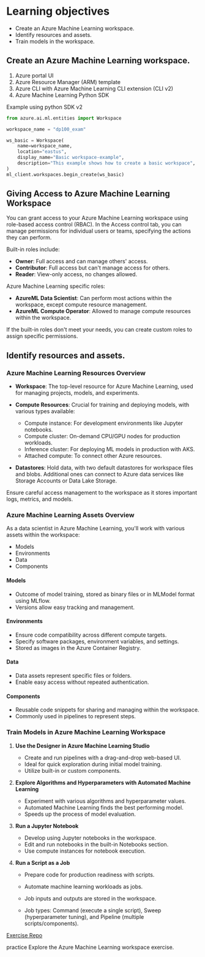 # Learning objectives

- Create an Azure Machine Learning workspace.
- Identify resources and assets.
- Train models in the workspace.

## Create an Azure Machine Learning workspace.

1. Azure portal UI
2. Azure Resource Manager (ARM) template
3. Azure CLI with Azure Machine Learning CLI extension (CLI v2)
4. Azure Machine Learning Python SDK

Example using python SDK v2
```python
from azure.ai.ml.entities import Workspace

workspace_name = "dp100_exam"

ws_basic = Workspace(
    name=workspace_name,
    location="eastus",
    display_name="Basic workspace-example",
    description="This example shows how to create a basic workspace",
)
ml_client.workspaces.begin_create(ws_basic)

```


## Giving Access to Azure Machine Learning Workspace

You can grant access to your Azure Machine Learning workspace using role-based access control (RBAC). In the Access control tab, you can manage permissions for individual users or teams, specifying the actions they can perform.

Built-in roles include:
- **Owner**: Full access and can manage others' access.
- **Contributor**: Full access but can't manage access for others.
- **Reader**: View-only access, no changes allowed.

Azure Machine Learning specific roles:
- **AzureML Data Scientist**: Can perform most actions within the workspace, except compute resource management.
- **AzureML Compute Operator**: Allowed to manage compute resources within the workspace.

If the built-in roles don't meet your needs, you can create custom roles to assign specific permissions.






## Identify resources and assets.

### Azure Machine Learning Resources Overview

- **Workspace**: The top-level resource for Azure Machine Learning, used for managing projects, models, and experiments.

- **Compute Resources**: Crucial for training and deploying models, with various types available:
  - Compute instance: For development environments like Jupyter notebooks.
  - Compute cluster: On-demand CPU/GPU nodes for production workloads.
  - Inference cluster: For deploying ML models in production with AKS.
  - Attached compute: To connect other Azure resources.

- **Datastores**: Hold data, with two default datastores for workspace files and blobs. Additional ones can connect to Azure data services like Storage Accounts or Data Lake Storage.

Ensure careful access management to the workspace as it stores important logs, metrics, and models.


### Azure Machine Learning Assets Overview

As a data scientist in Azure Machine Learning, you'll work with various assets within the workspace:

- Models
- Environments
- Data
- Components

#### Models

- Outcome of model training, stored as binary files or in MLModel format using MLflow.
- Versions allow easy tracking and management.

#### Environments

- Ensure code compatibility across different compute targets.
- Specify software packages, environment variables, and settings.
- Stored as images in the Azure Container Registry.

#### Data

- Data assets represent specific files or folders.
- Enable easy access without repeated authentication.

#### Components

- Reusable code snippets for sharing and managing within the workspace.
- Commonly used in pipelines to represent steps.



### Train Models in Azure Machine Learning Workspace

1. **Use the Designer in Azure Machine Learning Studio**
   - Create and run pipelines with a drag-and-drop web-based UI.
   - Ideal for quick exploration during initial model training.
   - Utilize built-in or custom components.

2. **Explore Algorithms and Hyperparameters with Automated Machine Learning**
   - Experiment with various algorithms and hyperparameter values.
   - Automated Machine Learning finds the best performing model.
   - Speeds up the process of model evaluation.

3. **Run a Jupyter Notebook**
   - Develop using Jupyter notebooks in the workspace.
   - Edit and run notebooks in the built-in Notebooks section.
   - Use compute instances for notebook execution.

4. **Run a Script as a Job**
   - Prepare code for production readiness with scripts.
   - Automate machine learning workloads as jobs.
   - Job inputs and outputs are stored in the workspace.

   - Job types: Command (execute a single script), Sweep (hyperparameter tuning), and Pipeline (multiple scripts/components).



[Exercise Repo](https://microsoftlearning.github.io/mslearn-azure-ml/)

practice Explore the Azure Machine Learning workspace exercise.
